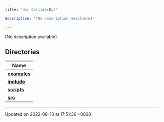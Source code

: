 ```yaml
---
title: 'dir ColliderBit'

description: "[No description available]"

---
```







[No description available]

## Directories

| Name           |
| -------------- |
| **[examples](/documentation/code/gambit_2-2/files/dir_5ec7ed99c429be57649080f5572cb885/#dir-examples)**  |
| **[include](/documentation/code/gambit_2-2/files/dir_86971f7a3e033a44fdd79643f3070191/#dir-include)**  |
| **[scripts](/documentation/code/gambit_2-2/files/dir_8d8d78fa40d3abc744d88b85d344fbd6/#dir-scripts)**  |
| **[src](/documentation/code/gambit_2-2/files/dir_ebc0d8ef92b132863f07a78e664e2ed5/#dir-src)**  |






-------------------------------

Updated on 2022-08-10 at 17:51:36 +0000
